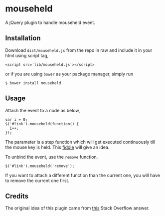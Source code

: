 mouseheld
==========================

A jQuery plugin to handle mouseheld event.

Installation
-----
Download `dist/mouseheld.js` from the repo in raw and include it in your html using script tag,

    <script src='lib/mouseheld.js'></script>

or if you are using `bower` as your package manager, simply run

    $ bower install mouseheld

Usage
-----
Attach the event to a node as below,

    var i = 0;
    $('#link').mouseheld(function() {
      i++;
    });

The parameter is a step function which will get executed continuously till the mouse key is held. This [fiddle](http://jsfiddle.net/bnesu3h9/7/) will give an idea.

To unbind the event, use the `remove` function,

    $('#link').mouseheld('remove');

If you want to attach a different function than the current one, you will have to remove the current one first.

Credits
-----
The original idea of this plugin came from [this](http://stackoverflow.com/a/28127763/1328888) Stack Overflow answer.
